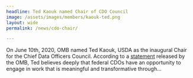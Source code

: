 ```yaml
---
headline: Ted Kaouk named Chair of CDO Council
image: /assets/images/members/kaouk-ted.png
layout: wide
permalink: /news/cdo-chair/

---
```

  On June 10th, 2020, OMB named Ted Kaouk, USDA as the inaugural Chair for the Chief Data Officers Council. According to a <a href="https://strategy.data.gov/news/2020/06/10/new-federal-cdo-council-chair/" target="_blank">statement</a> released by the OMB, Ted believes deeply that federal CDOs have an opportunity to engage in work that is meaningful and transformative through...